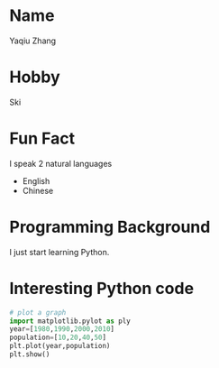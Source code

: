 # Name
Yaqiu Zhang

# Hobby
Ski

# Fun Fact
I speak 2 natural languages 
- English
- Chinese

# Programming Background
I just start learning Python.

# Interesting Python code
```python
# plot a graph
import matplotlib.pylot as ply
year=[1980,1990,2000,2010]
population=[10,20,40,50]
plt.plot(year,population)
plt.show()

```